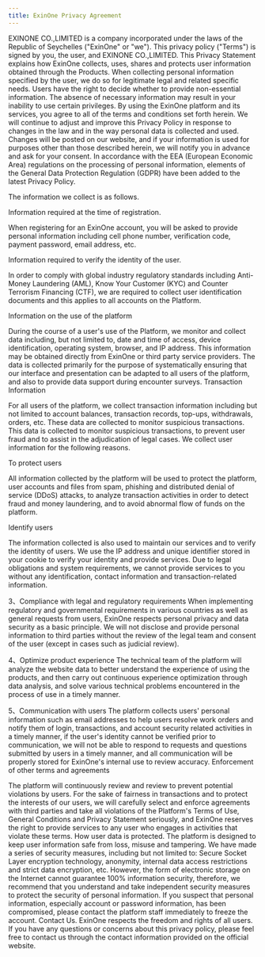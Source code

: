 ```yaml
---
title: ExinOne Privacy Agreement
---
```


EXINONE CO.,LIMITED is a company incorporated under the laws of the Republic of Seychelles ("ExinOne" or "we"). This privacy policy ("Terms") is signed by you, the user, and EXINONE CO.,LIMITED. This Privacy Statement explains how ExinOne collects, uses, shares and protects user information obtained through the Products. When collecting personal information specified by the user, we do so for legitimate legal and related specific needs. Users have the right to decide whether to provide non-essential information. The absence of necessary information may result in your inability to use certain privileges. By using the ExinOne platform and its services, you agree to all of the terms and conditions set forth herein. We will continue to adjust and improve this Privacy Policy in response to changes in the law and in the way personal data is collected and used. Changes will be posted on our website, and if your information is used for purposes other than those described herein, we will notify you in advance and ask for your consent. In accordance with the EEA (European Economic Area) regulations on the processing of personal information, elements of the General Data Protection Regulation (GDPR) have been added to the latest Privacy Policy. 

The information we collect is as follows.

Information required at the time of registration.

When registering for an ExinOne account, you will be asked to provide personal information including cell phone number, verification code, payment password, email address, etc.

Information required to verify the identity of the user.

In order to comply with global industry regulatory standards including Anti-Money Laundering (AML), Know Your Customer (KYC) and Counter Terrorism Financing (CTF), we are required to collect user identification documents and this applies to all accounts on the Platform.

Information on the use of the platform

During the course of a user's use of the Platform, we monitor and collect data including, but not limited to, date and time of access, device identification, operating system, browser, and IP address. This information may be obtained directly from ExinOne or third party service providers. The data is collected primarily for the purpose of systematically ensuring that our interface and presentation can be adapted to all users of the platform, and also to provide data support during encounter surveys.
Transaction Information

For all users of the platform, we collect transaction information including but not limited to account balances, transaction records, top-ups, withdrawals, orders, etc. These data are collected to monitor suspicious transactions. This data is collected to monitor suspicious transactions, to prevent user fraud and to assist in the adjudication of legal cases. We collect user information for the following reasons.

To protect users

All information collected by the platform will be used to protect the platform, user accounts and files from spam, phishing and distributed denial of service (DDoS) attacks, to analyze transaction activities in order to detect fraud and money laundering, and to avoid abnormal flow of funds on the platform.

Identify users

The information collected is also used to maintain our services and to verify the identity of users. We use the IP address and unique identifier stored in your cookie to verify your identity and provide services. Due to legal obligations and system requirements, we cannot provide services to you without any identification, contact information and transaction-related information. 

3、Compliance with legal and regulatory requirements When implementing regulatory and governmental requirements in various countries as well as general requests from users, ExinOne respects personal privacy and data security as a basic principle. We will not disclose and provide personal information to third parties without the review of the legal team and consent of the user (except in cases such as judicial review). 

4、Optimize product experience The technical team of the platform will analyze the website data to better understand the experience of using the products, and then carry out continuous experience optimization through data analysis, and solve various technical problems encountered in the process of use in a timely manner. 

5、Communication with users The platform collects users' personal information such as email addresses to help users resolve work orders and notify them of login, transactions, and account security related activities in a timely manner, if the user's identity cannot be verified prior to communication, we will not be able to respond to requests and questions submitted by users in a timely manner, and all communication will be properly stored for ExinOne's internal use to review accuracy.
Enforcement of other terms and agreements

The platform will continuously review and review to prevent potential violations by users. For the sake of fairness in transactions and to protect the interests of our users, we will carefully select and enforce agreements with third parties and take all violations of the Platform's Terms of Use, General Conditions and Privacy Statement seriously, and ExinOne reserves the right to provide services to any user who engages in activities that violate these terms. How user data is protected. The platform is designed to keep user information safe from loss, misuse and tampering. We have made a series of security measures, including but not limited to: Secure Socket Layer encryption technology, anonymity, internal data access restrictions and strict data encryption, etc. However, the form of electronic storage on the Internet cannot guarantee 100% information security, therefore, we recommend that you understand and take independent security measures to protect the security of personal information. If you suspect that personal information, especially account or password information, has been compromised, please contact the platform staff immediately to freeze the account. Contact Us. ExinOne respects the freedom and rights of all users. If you have any questions or concerns about this privacy policy, please feel free to contact us through the contact information provided on the official website.


